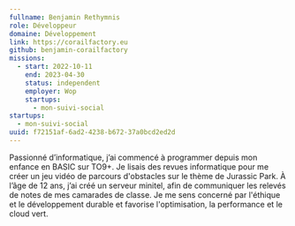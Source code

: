 ```yaml
---
fullname: Benjamin Rethymnis
role: Développeur
domaine: Développement
link: https://corailfactory.eu
github: benjamin-corailfactory
missions:
  - start: 2022-10-11
    end: 2023-04-30
    status: independent
    employer: Wop
    startups:
      - mon-suivi-social
startups:
  - mon-suivi-social
uuid: f72151af-6ad2-4238-b672-37a0bcd2ed2d
---
```

Passionné d’informatique, j’ai commencé à programmer depuis mon enfance en BASIC sur TO9+. Je lisais des revues informatique pour me créer un jeu vidéo de parcours d'obstacles sur le thème de Jurassic Park. À l’âge de 12 ans, j’ai créé un serveur minitel, afin de communiquer les relevés de notes de mes camarades de classe. Je me sens concerné par l'éthique et le développement durable et favorise l'optimisation, la performance et le cloud vert.
